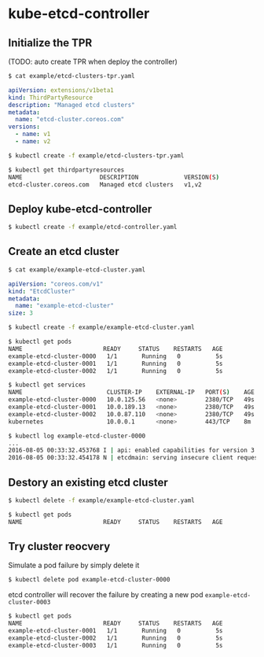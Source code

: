 # kube-etcd-controller

## Initialize the TPR 

(TODO: auto create TPR when deploy the controller)

```bash
$ cat example/etcd-clusters-tpr.yaml
```

```yaml
apiVersion: extensions/v1beta1
kind: ThirdPartyResource
description: "Managed etcd clusters"
metadata:
  name: "etcd-cluster.coreos.com"
versions:
  - name: v1
  - name: v2
```

```bash
$ kubectl create -f example/etcd-clusters-tpr.yaml

$ kubectl get thirdpartyresources
NAME                      DESCRIPTION             VERSION(S)
etcd-cluster.coreos.com   Managed etcd clusters   v1,v2
```


## Deploy kube-etcd-controller

```bash
$ kubectl create -f example/etcd-controller.yaml
```

## Create an etcd cluster

```bash
$ cat example/example-etcd-cluster.yaml
```

```yaml
apiVersion: "coreos.com/v1"
kind: "EtcdCluster"
metadata:
  name: "example-etcd-cluster"
size: 3
```

```bash
$ kubectl create -f example/example-etcd-cluster.yaml
```

```bash
$ kubectl get pods
NAME                       READY     STATUS    RESTARTS   AGE
example-etcd-cluster-0000   1/1       Running   0          5s
example-etcd-cluster-0001   1/1       Running   0          5s
example-etcd-cluster-0002   1/1       Running   0          5s
```

```bash
$ kubectl get services
NAME                        CLUSTER-IP    EXTERNAL-IP   PORT(S)    AGE
example-etcd-cluster-0000   10.0.125.56   <none>        2380/TCP   49s
example-etcd-cluster-0001   10.0.189.13   <none>        2380/TCP   49s
example-etcd-cluster-0002   10.0.87.110   <none>        2380/TCP   49s
kubernetes                  10.0.0.1      <none>        443/TCP    8m
```

```bash
$ kubectl log example-etcd-cluster-0000
...
2016-08-05 00:33:32.453768 I | api: enabled capabilities for version 3.0
2016-08-05 00:33:32.454178 N | etcdmain: serving insecure client requests on 0.0.0.0:2379, this is strongly discouraged!
```

## Destory an existing etcd cluster

```bash
$ kubectl delete -f example/example-etcd-cluster.yaml
```

```bash
$ kubectl get pods
NAME                       READY     STATUS    RESTARTS   AGE
```
## Try cluster reocvery

Simulate a pod failure by simply delete it

```bash
$ kubectl delete pod example-etcd-cluster-0000
```

etcd controller will recover the failure by creating a new pod `example-etcd-cluster-0003`

```bash
$ kubectl get pods
NAME                       READY     STATUS    RESTARTS   AGE
example-etcd-cluster-0001   1/1       Running   0          5s
example-etcd-cluster-0002   1/1       Running   0          5s
example-etcd-cluster-0003   1/1       Running   0          5s
```
